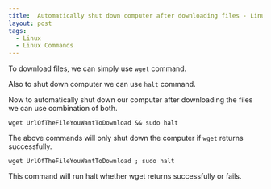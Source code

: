 ```yaml
---
title:  Automatically shut down computer after downloading files - Linux command
layout: post
tags:
  - Linux
  - Linux Commands
---
```


To download files, we can simply use `wget` command.

Also to shut down computer we can use `halt` command.

Now to automatically shut down our computer after downloading the files we can use combination of both.

	wget UrlOfTheFileYouWantToDownload && sudo halt

The above commands will only shut down the computer if `wget` returns successfully.

	wget UrlOfTheFileYouWantToDownload ; sudo halt

 This command will run halt whether wget returns successfully or fails.
